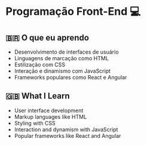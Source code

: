 # Programação Front-End 💻

## 🇧🇷 O que eu aprendo
- Desenvolvimento de interfaces de usuário
- Linguagens de marcação como HTML
- Estilização com CSS
- Interação e dinamismo com JavaScript
- Frameworks populares como React e Angular

## 🇬🇧 What I Learn
- User interface development
- Markup languages like HTML
- Styling with CSS
- Interaction and dynamism with JavaScript
- Popular frameworks like React and Angular
